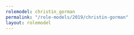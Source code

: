 ```yaml
---
rolemodel: christin_gorman
permalink: "/role-models/2019/christin-gorman"
layout: rolemodel
---
```

